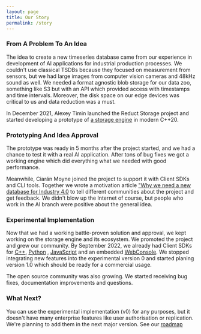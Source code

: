 ```yaml
---
layout: page
title: Our Story
permalink: /story
---
```


### From A Problem To An Idea

The idea to create a new timeseries database came from our experience in development of AI applications for industrial
production processes.
We couldn't use classical TSDBs because they focused on measurement from sensors, but we had large images from computer
vision cameras and 48kHz sound as well. We needed a format agnostic blob storage for our data zoo, something like S3
but with an API which provided access with timestamps and time intervals.
Moreover, the disk space on our edge devices was critical to us and data reduction was a must.

In December 2021, Alexey Timin launched the Reduct Storage project and started developing a prototype
of [a storage engine][1] in modern C++20.

### Prototyping And Idea Approval

The prototype was ready in 5 months after the project started, and we had a chance to test it with a real AI
application.
After tons of bug fixes we got a working engine which did everything what we needed with good performance.

Meanwhile, Ciarán Moyne joined the project to support it with Client SDKs and CLI tools. Together we wrote a motivation
article ["Why we need a new database for Industry 4.0][2]
to tell different communities about the project and get feedback. We didn't blow up the Internet of course, but people
who work in the AI branch were positive about the general idea.

### Experimental Implementation

Now that we had a working battle-proven solution and approval, we kept working on the storage engine and its ecosystem. We
promoted the project and grew our community. By September 2022, we already had Client SDKs for [C++][3], [Python][4]
, [JavaScript][5]
and an embedded [WebConsole][6]. We stopped integrating new features into the experimental version 0 and started planing
version 1.0 which should be ready for a commercial usage.

The open source community was also growing. We started receiving bug fixes, documentation improvements and questions.

### What Next?

You can use the experimental implementation (v0) for any purposes, but it doesn't have many enterprise features like user authorisation or
replication. We're planning to add them in the next major version. See our [roadmap](/roadmap.html)

[1]:https://github.com/reduct-storage/reduct-storage

[2]:https://medium.com/@atimin/why-we-need-a-new-database-for-industry-4-0-f3e274dba145

[3]:https://github.com/reduct-storage/reduct-cpp

[4]:https://github.com/reduct-storage/reduct-py

[5]:https://github.com/reduct-storage/reduct-js

[6]:https://github.com/reduct-storage/web-console